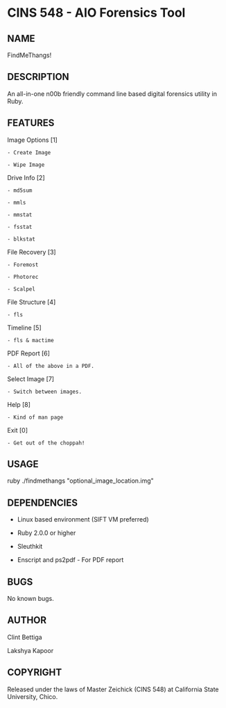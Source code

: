 CINS 548 - AIO Forensics Tool 
============

NAME
---
FindMeThangs!

DESCRIPTION
---
  An all-in-one n00b friendly command line based digital forensics utility in Ruby.

FEATURES
---

Image Options   [1]

	- Create Image
	
	- Wipe Image
	
Drive Info      [2]

	- md5sum
	
	- mmls
	
	- mmstat
	
	- fsstat
	
	- blkstat
	
File Recovery   [3]

	- Foremost
	
	- Photorec
	
	- Scalpel
	
File Structure  [4]

	- fls
	
Timeline        [5]

 	- fls & mactime
 	
PDF Report      [6]

	- All of the above in a PDF.
	
Select Image    [7]

	- Switch between images.
	
Help            [8]

	- Kind of man page
	
Exit            [0]

	- Get out of the choppah!
	

USAGE
---
  ruby ./findmethangs "optional_image_location.img"

DEPENDENCIES
---
  - Linux based environment (SIFT VM preferred)
  
  - Ruby 2.0.0 or higher
  
  - Sleuthkit
  
  - Enscript and ps2pdf - For PDF report

BUGS
---
  No known bugs.

AUTHOR
---
 Clint Bettiga
 
 Lakshya Kapoor

COPYRIGHT
---
  Released under the laws of Master Zeichick (CINS 548) at California State University, Chico. 
